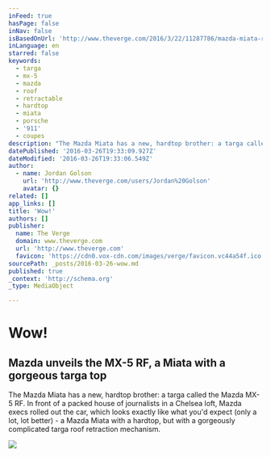 ```yaml
---
inFeed: true
hasPage: false
inNav: false
isBasedOnUrl: 'http://www.theverge.com/2016/3/22/11287786/mazda-miata-rx5-rf-announced-new-york-auto-show-2016'
inLanguage: en
starred: false
keywords:
  - targa
  - mx-5
  - mazda
  - roof
  - retractable
  - hardtop
  - miata
  - porsche
  - '911'
  - coupes
description: "The Mazda Miata has a new, hardtop brother: a targa called the Mazda MX-5 RF. In front of a packed house of journalists in a Chelsea loft, Mazda execs rolled out the car, which looks exactly like what you'd expect (only a lot, lot better) - a Mazda Miata with a hardtop, but with a gorgeously complicated targa roof retraction mechanism."
datePublished: '2016-03-26T19:33:09.927Z'
dateModified: '2016-03-26T19:33:06.549Z'
author:
  - name: Jordan Golson
    url: 'http://www.theverge.com/users/Jordan%20Golson'
    avatar: {}
related: []
app_links: []
title: 'Wow!'
authors: []
publisher:
  name: The Verge
  domain: www.theverge.com
  url: 'http://www.theverge.com'
  favicon: 'https://cdn0.vox-cdn.com/images/verge/favicon.vc44a54f.ico'
sourcePath: _posts/2016-03-26-wow.md
published: true
_context: 'http://schema.org'
_type: MediaObject

---
```

# Wow!

<article style=""><h1>Mazda unveils the MX-5 RF, a Miata with a gorgeous targa top</h1><p>The Mazda Miata has a new, hardtop brother: a targa called the Mazda MX-5 RF. In front of a packed house of journalists in a Chelsea loft, Mazda execs rolled out the car, which looks exactly like what you'd expect (only a lot, lot better) - a Mazda Miata with a hardtop, but with a gorgeously complicated targa roof retraction mechanism.</p><img src="https://cdn3.vox-cdn.com/thumbor/B2aq0wszy9cyqEQEi5Q4YgSZ5fs=/cdn0.vox-cdn.com/uploads/chorus_asset/file/6232093/mazda-mx-5-rf-targa-9896.0.jpg" /></article>